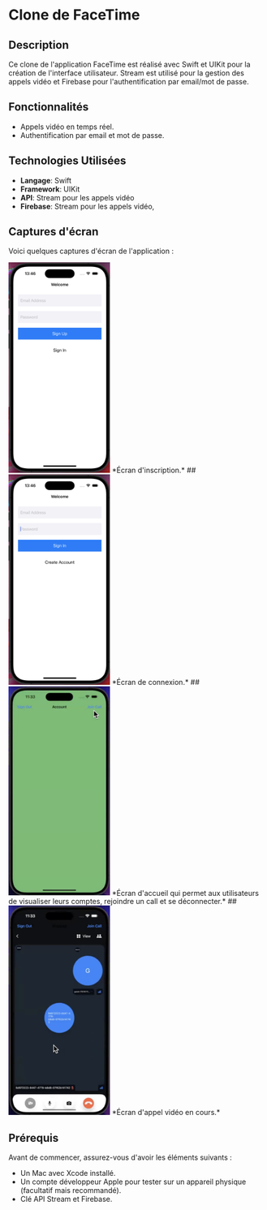 # Clone de FaceTime

## Description
Ce clone de l'application FaceTime est réalisé avec Swift et UIKit pour la création de l'interface utilisateur. Stream est utilisé pour la gestion des appels vidéo et Firebase pour l'authentification par email/mot de passe.

## Fonctionnalités
- Appels vidéo en temps réel.
- Authentification par email et mot de passe.

## Technologies Utilisées
- **Langage**: Swift
- **Framework**: UIKit
- **API**: Stream pour les appels vidéo
- **Firebase**: Stream pour les appels vidéo,

## Captures d'écran

Voici quelques captures d'écran de l'application :

<img src="screenshots/signup.png" alt="Écran d'inscriptions" width="200"/>
*Écran d'inscription.*
##
<img src="screenshots/signin.png" alt="Écran de connexion" width="200"/>
*Écran de connexion.*
##
<img src="screenshots/joincall.png" alt="Écran d'accueil" width="200"/>
*Écran d'accueil qui permet aux utilisateurs de visualiser leurs comptes, rejoindre un call et se déconnecter.*
##
<img src="screenshots/call.png" alt="Écran d'appel" width="200"/>
*Écran d'appel vidéo en cours.*

## Prérequis
Avant de commencer, assurez-vous d'avoir les éléments suivants :
- Un Mac avec Xcode installé.
- Un compte développeur Apple pour tester sur un appareil physique (facultatif mais recommandé).
- Clé API Stream et Firebase.
